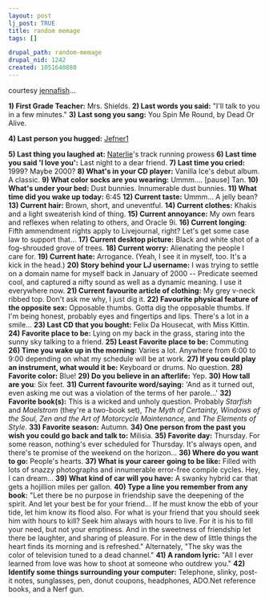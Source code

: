 ```yaml
--- 
layout: post
lj_post: TRUE
title: random memage
tags: []

drupal_path: random-memage
drupal_nid: 1242
created: 1051640880
---
```

courtesy <a href="http://jennafish.livejournal.com">jennafish</a>...

<b>1) First Grade Teacher:</b> Mrs. Shields.
<b>2) Last words you said:</b> "I'll talk to you in a few minutes."
<b>3) Last song you sang:</b> You Spin Me Round, by Dead Or Alive.
<!--break--><b>4) Last person you hugged:</b> <a href="http://Jefner1.livejournal.com">Jefner1</a>
<b>5) Last thing you laughed at:</b> <a href="http://Naterlie.livejournal.com">Naterlie</a>'s track running prowess
<b>6) Last time you said 'I love you':</b> Last night to a dear friend.
<b>7) Last time you cried:</b> 1999? Maybe 2000?
<b>8) What's in your CD player:</b> Vanilla Ice's debut album. A classic.
<b>9) What color socks are you wearing:</b> Ummm.... [pause] Tan.
<b>10) What's under your bed:</b> Dust bunnies. Innumerable dust bunnies.
<b>11) What time did you wake up today:</b> 6:45
<b>12) Current taste:</b> Ummm... A jelly bean?
<b>13) Current hair:</b> Brown, short, and uneventful.
<b>14) Current clothes:</b> Khakis and a light sweaterish kind of thing.
<b>15) Current annoyance:</b> My own fears and reflexes when relating to others, and Oracle 9i.
<b>16) Current longing</b>: Fifth ammendment rights apply to Livejournal, right? Let's get some case law to support that...
<b>17) Current desktop picture:</b> Black and white shot of a fog-shrouded grove of trees.
<b>18) Current worry:</b> Alienating the people I care for.
<b>19) Current hate:</b> Arrogance. (Yeah, I see it in myself, too. It's a kick in the head.)
<b>20) Story behind your LJ username:</b> I was trying to settle on a domain name for myself back in January of 2000 -- Predicate seemed cool, and captured a nifty sound as well as a dynamic meaning. I use it everywhere now.
<b>21) Current favourite article of clothing:</b> My grey v-neck ribbed top. Don't ask me why, I just dig it.
<b>22) Favourite physical feature of the opposite sex:</b> Opposable thumbs. Gotta dig the opposable thumbs. If I'm being honest, probably eyes and fingertips and lips. There's a lot in a smile...
<b>23) Last CD that you bought:</b> Felix Da Housecat, with Miss Kittin.
<b>24) Favorite place to be:</b> Lying on my back in the grass, staring into the sunny sky talking to a friend.
<b>25) Least Favorite place to be:</b> Commuting
<b>26) Time you wake up in the morning:</b> Varies a lot. Anywhere from 6:00 to 9:00 depending on what my schedule will be at work.
<b>27) If you could play an instrument, what would it be:</b> Keyboard or drums. No question.
<b>28) Favorite color:</b> Blue!
<b>29) Do you believe in an afterlife:</b>  Yep.
<b>30) How tall are you</b>: Six feet.
<b>31) Current favourite word/saying:</b> 'And as it turned out, even asking me out was a violation of the terms of her parole...'
<b>32) Favorite book(s):</b> This is a wicked and unholy question. Probably <i>Starfish</i> and <i>Maelstrom</i> (they're a two-book set), <i>The Myth of Certainty,</i> <i>Windows of the Soul,</i> <i> Zen and the Art of Motorcycle Maintenance,</i> and <i>The Elements of Style</i>.
<b>33) Favorite season:</b> Autumn.
<b>34) One person from the past you wish you could go back and talk to:</b> Milisia.
<b>35) Favorite day:</b> Thursday. For some reason, nothing's ever scheduled for Thursday. It's always open, and there's te promise of the weekend on the horizon...
<b>36) Where do you want to go:</b> People's hearts.
<b>37) What is your career going to be like:</b> Filled with lots of snazzy photographs and innumerable error-free compile cycles. Hey, I can dream...
<b>39) What kind of car will you have:</b> A swanky hybrid car that gets a hojillion miles per gallon.
<b>40) Type a line you remember from any book:</b> "Let there be no purpose in friendship save the deepening of the spirit.  And let your best be for your friend... If he must know the ebb of your tide, let him know its flood also. For what is your friend that you should seek him with hours to kill? Seek him always with hours to live. For it is his to fill your need, but not your emptiness. And in the sweetness of friendship let there be laughter, and sharing of pleasure. For in the dew of little things the heart finds its morning and is refreshed." Alternately,  "The sky was the color of television tuned to a dead channel."
<b>41) A random lyric:</b> "All I ever learned from love was how to shoot at someone who outdrew you."
<b>42) Identify some things surrounding your computer:</b> Telephone, slinky, post-it notes, sunglasses, pen, donut coupons, headphones, ADO.Net reference books, and a Nerf gun.
